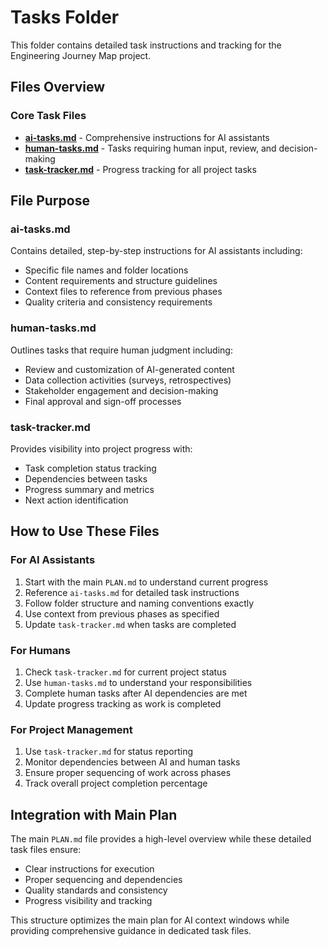 # Tasks Folder

This folder contains detailed task instructions and tracking for the Engineering Journey Map project.

## Files Overview

### Core Task Files
- **[ai-tasks.md](./ai-tasks.md)** - Comprehensive instructions for AI assistants
- **[human-tasks.md](./human-tasks.md)** - Tasks requiring human input, review, and decision-making
- **[task-tracker.md](./task-tracker.md)** - Progress tracking for all project tasks

## File Purpose

### ai-tasks.md
Contains detailed, step-by-step instructions for AI assistants including:
- Specific file names and folder locations
- Content requirements and structure guidelines
- Context files to reference from previous phases
- Quality criteria and consistency requirements

### human-tasks.md  
Outlines tasks that require human judgment including:
- Review and customization of AI-generated content
- Data collection activities (surveys, retrospectives)
- Stakeholder engagement and decision-making
- Final approval and sign-off processes

### task-tracker.md
Provides visibility into project progress with:
- Task completion status tracking
- Dependencies between tasks
- Progress summary and metrics
- Next action identification

## How to Use These Files

### For AI Assistants
1. Start with the main `PLAN.md` to understand current progress
2. Reference `ai-tasks.md` for detailed task instructions
3. Follow folder structure and naming conventions exactly
4. Use context from previous phases as specified
5. Update `task-tracker.md` when tasks are completed

### For Humans
1. Check `task-tracker.md` for current project status
2. Use `human-tasks.md` to understand your responsibilities
3. Complete human tasks after AI dependencies are met
4. Update progress tracking as work is completed

### For Project Management
1. Use `task-tracker.md` for status reporting
2. Monitor dependencies between AI and human tasks
3. Ensure proper sequencing of work across phases
4. Track overall project completion percentage

## Integration with Main Plan

The main `PLAN.md` file provides a high-level overview while these detailed task files ensure:
- Clear instructions for execution
- Proper sequencing and dependencies
- Quality standards and consistency
- Progress visibility and tracking

This structure optimizes the main plan for AI context windows while providing comprehensive guidance in dedicated task files.